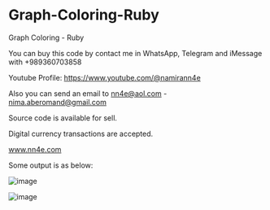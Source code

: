 # Graph-Coloring-Ruby
Graph Coloring - Ruby

You can buy this code by contact me in WhatsApp, Telegram and iMessage with +989360703858

Youtube Profile: https://www.youtube.com/@namirann4e

Also you can send an email to nn4e@aol.com - nima.aberomand@gmail.com

Source code is available for sell.

Digital currency transactions are accepted.

www.nn4e.com

Some output is as below:

![image](https://github.com/user-attachments/assets/a8bb7b59-7dbb-4bd6-8de6-f834b4923ce5)

![image](https://github.com/user-attachments/assets/a00eaaa0-e657-4c5f-aca4-8863cdb3cc6c)

